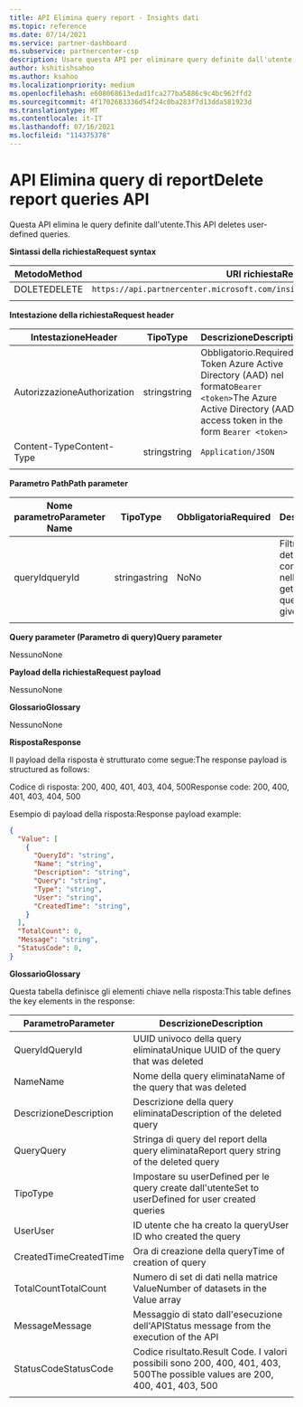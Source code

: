 ```yaml
---
title: API Elimina query report - Insights dati
ms.topic: reference
ms.date: 07/14/2021
ms.service: partner-dashboard
ms.subservice: partnercenter-csp
description: Usare questa API per eliminare query definite dall'utente in Partner Center dettagliate.
author: kshitishsahoo
ms.author: ksahoo
ms.localizationpriority: medium
ms.openlocfilehash: e608068613edad1fca277ba5886c9c4bc962ffd2
ms.sourcegitcommit: 4f1702683336d54f24c0ba283f7d13dda581923d
ms.translationtype: MT
ms.contentlocale: it-IT
ms.lasthandoff: 07/16/2021
ms.locfileid: "114375378"
---
```

# <a name="delete-report-queries-api"></a><span data-ttu-id="d00c9-103">API Elimina query di report</span><span class="sxs-lookup"><span data-stu-id="d00c9-103">Delete report queries API</span></span>

<span data-ttu-id="d00c9-104">Questa API elimina le query definite dall'utente.</span><span class="sxs-lookup"><span data-stu-id="d00c9-104">This API deletes user-defined queries.</span></span>

<span data-ttu-id="d00c9-105">**Sintassi della richiesta**</span><span class="sxs-lookup"><span data-stu-id="d00c9-105">**Request syntax**</span></span>

|    <span data-ttu-id="d00c9-106">Metodo</span><span class="sxs-lookup"><span data-stu-id="d00c9-106">Method</span></span>    |    <span data-ttu-id="d00c9-107">URI richiesta</span><span class="sxs-lookup"><span data-stu-id="d00c9-107">Request URI</span></span>    |
|    ----    |    ----    |
|    <span data-ttu-id="d00c9-108">DOLETE</span><span class="sxs-lookup"><span data-stu-id="d00c9-108">DELETE</span></span>    |    `https://api.partnercenter.microsoft.com/insights/v1/mpn/ScheduledQueries/{queryId}` |
|        |        |

<span data-ttu-id="d00c9-109">**Intestazione della richiesta**</span><span class="sxs-lookup"><span data-stu-id="d00c9-109">**Request header**</span></span>

|    <span data-ttu-id="d00c9-110">Intestazione</span><span class="sxs-lookup"><span data-stu-id="d00c9-110">Header</span></span>    |    <span data-ttu-id="d00c9-111">Tipo</span><span class="sxs-lookup"><span data-stu-id="d00c9-111">Type</span></span>    |    <span data-ttu-id="d00c9-112">Descrizione</span><span class="sxs-lookup"><span data-stu-id="d00c9-112">Description</span></span>    |
|    ----    |    ----    |    ----    |
|    <span data-ttu-id="d00c9-113">Autorizzazione</span><span class="sxs-lookup"><span data-stu-id="d00c9-113">Authorization</span></span>    |    <span data-ttu-id="d00c9-114">string</span><span class="sxs-lookup"><span data-stu-id="d00c9-114">string</span></span>    |    <span data-ttu-id="d00c9-115">Obbligatorio.</span><span class="sxs-lookup"><span data-stu-id="d00c9-115">Required.</span></span> <span data-ttu-id="d00c9-116">Token Azure Active Directory (AAD) nel formato`Bearer <token>`</span><span class="sxs-lookup"><span data-stu-id="d00c9-116">The Azure Active Directory (AAD) access token in the form `Bearer <token>`</span></span>    |
|    <span data-ttu-id="d00c9-117">Content-Type</span><span class="sxs-lookup"><span data-stu-id="d00c9-117">Content-Type</span></span>    |    <span data-ttu-id="d00c9-118">string</span><span class="sxs-lookup"><span data-stu-id="d00c9-118">string</span></span>    |    `Application/JSON`    |
|        |        |        |

<span data-ttu-id="d00c9-119">**Parametro Path**</span><span class="sxs-lookup"><span data-stu-id="d00c9-119">**Path parameter**</span></span>

|    <span data-ttu-id="d00c9-120">Nome parametro</span><span class="sxs-lookup"><span data-stu-id="d00c9-120">Parameter Name</span></span>    |    <span data-ttu-id="d00c9-121">Tipo</span><span class="sxs-lookup"><span data-stu-id="d00c9-121">Type</span></span>    |    <span data-ttu-id="d00c9-122">Obbligatoria</span><span class="sxs-lookup"><span data-stu-id="d00c9-122">Required</span></span>    |    <span data-ttu-id="d00c9-123">Descrizione</span><span class="sxs-lookup"><span data-stu-id="d00c9-123">Description</span></span>    |
|    ----    |    ----    |    ----    |    ----    |
|    <span data-ttu-id="d00c9-124">queryId</span><span class="sxs-lookup"><span data-stu-id="d00c9-124">queryId</span></span>     |    <span data-ttu-id="d00c9-125">stringa</span><span class="sxs-lookup"><span data-stu-id="d00c9-125">string</span></span>     |    <span data-ttu-id="d00c9-126">No</span><span class="sxs-lookup"><span data-stu-id="d00c9-126">No</span></span>    |    <span data-ttu-id="d00c9-127">Filtrare per ottenere i dettagli solo delle query con l'ID specificato nell'argomento</span><span class="sxs-lookup"><span data-stu-id="d00c9-127">Filter to get details of only queries with the ID given in the argument</span></span>     |
|        |        |        |        |

<span data-ttu-id="d00c9-128">**Query parameter (Parametro di query)**</span><span class="sxs-lookup"><span data-stu-id="d00c9-128">**Query parameter**</span></span>

<span data-ttu-id="d00c9-129">Nessuno</span><span class="sxs-lookup"><span data-stu-id="d00c9-129">None</span></span>

<span data-ttu-id="d00c9-130">**Payload della richiesta**</span><span class="sxs-lookup"><span data-stu-id="d00c9-130">**Request payload**</span></span>

<span data-ttu-id="d00c9-131">Nessuno</span><span class="sxs-lookup"><span data-stu-id="d00c9-131">None</span></span>

<span data-ttu-id="d00c9-132">**Glossario**</span><span class="sxs-lookup"><span data-stu-id="d00c9-132">**Glossary**</span></span>

<span data-ttu-id="d00c9-133">Nessuno</span><span class="sxs-lookup"><span data-stu-id="d00c9-133">None</span></span>

<span data-ttu-id="d00c9-134">**Risposta**</span><span class="sxs-lookup"><span data-stu-id="d00c9-134">**Response**</span></span>

<span data-ttu-id="d00c9-135">Il payload della risposta è strutturato come segue:</span><span class="sxs-lookup"><span data-stu-id="d00c9-135">The response payload is structured as follows:</span></span>

<span data-ttu-id="d00c9-136">Codice di risposta: 200, 400, 401, 403, 404, 500</span><span class="sxs-lookup"><span data-stu-id="d00c9-136">Response code: 200, 400, 401, 403, 404, 500</span></span>

<span data-ttu-id="d00c9-137">Esempio di payload della risposta:</span><span class="sxs-lookup"><span data-stu-id="d00c9-137">Response payload example:</span></span>

```json
{ 
  "Value": [ 
    { 
      "QueryId": "string", 
      "Name": "string", 
      "Description": "string", 
      "Query": "string", 
      "Type": "string", 
      "User": "string", 
      "CreatedTime": "string", 
    } 
  ], 
  "TotalCount": 0, 
  "Message": "string", 
  "StatusCode": 0, 
}
```

<span data-ttu-id="d00c9-138">**Glossario**</span><span class="sxs-lookup"><span data-stu-id="d00c9-138">**Glossary**</span></span>

<span data-ttu-id="d00c9-139">Questa tabella definisce gli elementi chiave nella risposta:</span><span class="sxs-lookup"><span data-stu-id="d00c9-139">This table defines the key elements in the response:</span></span>

|    <span data-ttu-id="d00c9-140">Parametro</span><span class="sxs-lookup"><span data-stu-id="d00c9-140">Parameter</span></span>    |    <span data-ttu-id="d00c9-141">Descrizione</span><span class="sxs-lookup"><span data-stu-id="d00c9-141">Description</span></span>    |
|    ----    |    ----    |
|    <span data-ttu-id="d00c9-142">QueryId</span><span class="sxs-lookup"><span data-stu-id="d00c9-142">QueryId</span></span>     |    <span data-ttu-id="d00c9-143">UUID univoco della query eliminata</span><span class="sxs-lookup"><span data-stu-id="d00c9-143">Unique UUID of the query that was deleted</span></span>    |
|    <span data-ttu-id="d00c9-144">Name</span><span class="sxs-lookup"><span data-stu-id="d00c9-144">Name</span></span>     |    <span data-ttu-id="d00c9-145">Nome della query eliminata</span><span class="sxs-lookup"><span data-stu-id="d00c9-145">Name of the query that was deleted</span></span>    |
|    <span data-ttu-id="d00c9-146">Descrizione</span><span class="sxs-lookup"><span data-stu-id="d00c9-146">Description</span></span>     |    <span data-ttu-id="d00c9-147">Descrizione della query eliminata</span><span class="sxs-lookup"><span data-stu-id="d00c9-147">Description of the deleted query</span></span>     |
|    <span data-ttu-id="d00c9-148">Query</span><span class="sxs-lookup"><span data-stu-id="d00c9-148">Query</span></span>     |    <span data-ttu-id="d00c9-149">Stringa di query del report della query eliminata</span><span class="sxs-lookup"><span data-stu-id="d00c9-149">Report query string of the deleted query</span></span>    |
|    <span data-ttu-id="d00c9-150">Tipo</span><span class="sxs-lookup"><span data-stu-id="d00c9-150">Type</span></span>     |    <span data-ttu-id="d00c9-151">Impostare su userDefined per le query create dall'utente</span><span class="sxs-lookup"><span data-stu-id="d00c9-151">Set to userDefined for user created queries</span></span>     |
|    <span data-ttu-id="d00c9-152">User</span><span class="sxs-lookup"><span data-stu-id="d00c9-152">User</span></span>     |    <span data-ttu-id="d00c9-153">ID utente che ha creato la query</span><span class="sxs-lookup"><span data-stu-id="d00c9-153">User ID who created the query</span></span>     |
|    <span data-ttu-id="d00c9-154">CreatedTime</span><span class="sxs-lookup"><span data-stu-id="d00c9-154">CreatedTime</span></span>     |    <span data-ttu-id="d00c9-155">Ora di creazione della query</span><span class="sxs-lookup"><span data-stu-id="d00c9-155">Time of creation of query</span></span>     |
|    <span data-ttu-id="d00c9-156">TotalCount</span><span class="sxs-lookup"><span data-stu-id="d00c9-156">TotalCount</span></span>     |    <span data-ttu-id="d00c9-157">Numero di set di dati nella matrice Value</span><span class="sxs-lookup"><span data-stu-id="d00c9-157">Number of datasets in the Value array</span></span>     |
|    <span data-ttu-id="d00c9-158">Message</span><span class="sxs-lookup"><span data-stu-id="d00c9-158">Message</span></span>     |    <span data-ttu-id="d00c9-159">Messaggio di stato dall'esecuzione dell'API</span><span class="sxs-lookup"><span data-stu-id="d00c9-159">Status message from the execution of the API</span></span>     |
|    <span data-ttu-id="d00c9-160">StatusCode</span><span class="sxs-lookup"><span data-stu-id="d00c9-160">StatusCode</span></span>     |    <span data-ttu-id="d00c9-161">Codice risultato.</span><span class="sxs-lookup"><span data-stu-id="d00c9-161">Result Code.</span></span> <span data-ttu-id="d00c9-162">I valori possibili sono 200, 400, 401, 403, 500</span><span class="sxs-lookup"><span data-stu-id="d00c9-162">The possible values are 200, 400, 401, 403, 500</span></span>     |
|        |        |
